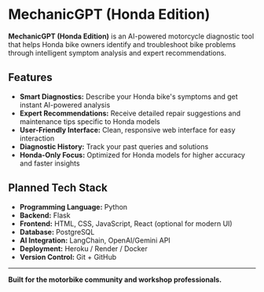 # MechanicGPT (Honda Edition)

**MechanicGPT (Honda Edition)** is an AI-powered motorcycle diagnostic tool that helps Honda bike owners identify and troubleshoot bike problems through intelligent symptom analysis and expert recommendations.

## Features

* **Smart Diagnostics:** Describe your Honda bike's symptoms and get instant AI-powered analysis
* **Expert Recommendations:** Receive detailed repair suggestions and maintenance tips specific to Honda models
* **User-Friendly Interface:** Clean, responsive web interface for easy interaction
* **Diagnostic History:** Track your past queries and solutions
* **Honda-Only Focus:** Optimized for Honda models for higher accuracy and faster insights

## Planned Tech Stack

* **Programming Language:** Python  
* **Backend:** Flask  
* **Frontend:** HTML, CSS, JavaScript, React (optional for modern UI)  
* **Database:** PostgreSQL  
* **AI Integration:** LangChain, OpenAI/Gemini API  
* **Deployment:** Heroku / Render / Docker  
* **Version Control:** Git + GitHub

---

**Built for the motorbike community and workshop professionals.**